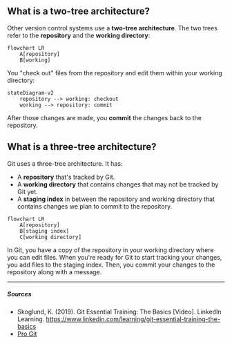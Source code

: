 ## What is a two-tree architecture?
Other version control systems use a **two-tree architecture**. The two trees refer to the **repository** and the **working directory**:

``` mermaid
flowchart LR
    A[repository]
    B[working]
```

You "check out" files from the repository and edit them within your working directory:

``` mermaid
stateDiagram-v2
    repository --> working: checkout
    working --> repository: commit
```

After those changes are made, you **commit** the changes back to the repository.

## What is a three-tree architecture?
Git uses a three-tree architecture. It has:

- A **repository** that's tracked by Git.
- A **working directory** that contains changes that may not be tracked by Git yet.
- A **staging index** in between the repository and working directory that contains changes we plan to commit to the repository.

``` mermaid
flowchart LR
    A[repository]
    B[staging index]
    C[working directory]
```
In Git, you have a copy of the repository in your working directory where you can edit files. When you're ready for Git to start tracking your changes, you add files to the staging index. Then, you commit your changes to the repository along with a message.

***

##### Sources
- Skoglund, K. (2019). Git Essential Training: The Basics [Video]. LinkedIn Learning. https://www.linkedin.com/learning/git-essential-training-the-basics
- [Pro Git](https://git-scm.com/book/en/v2)